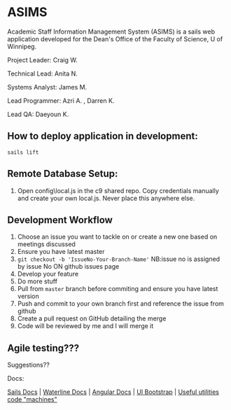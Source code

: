 # ASIMS

Academic Staff Information Management System (ASIMS) is a sails web application developed for the Dean's Office of the Faculty of Science, U of Winnipeg.

Project Leader: Craig W.

Technical Lead: Anita N.

Systems Analyst: James M.

Lead Programmer: Azri A. , Darren K.

Lead QA: Daeyoun K.

How to deploy application in development:
-------------------------------------------
`sails lift`

Remote Database Setup:
-------------------------------
1. Open config\local.js in the c9 shared repo. Copy credentials manually and create your own local.js. Never place this anywhere else.


Development Workflow
-------------------------------
1. Choose an issue you want to tackle on or create a new one based on meetings discussed
2. Ensure you have latest master
3. `git checkout -b 'IssueNo-Your-Branch-Name'` NB:issue no is assigned by issue No ON github issues page
4. Develop your feature
5. Do more stuff
6. Pull from `master` branch before commiting and ensure you have latest version
7. Push and commit to your own branch first and reference the issue from github
8. Create a pull request on GitHub detailing the merge
9. Code will be reviewed by me and I will merge it


Agile testing???
-----------------
Suggestions??

Docs:

[Sails Docs](http://sailsjs.org/documentation/concepts/) |
[Waterline Docs](https://github.com/balderdashy/waterline-docs) |
[Angular Docs](https://docs.angularjs.org/api) |
[UI Bootstrap](https://angular-ui.github.io/bootstrap/) |
[Useful utilities code "machines"](http://node-machine.org/machinepacks)
